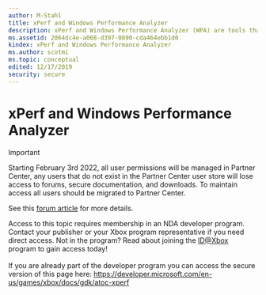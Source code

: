 ```yaml
---
author: M-Stahl
title: xPerf and Windows Performance Analyzer
description: xPerf and Windows Performance Analyzer (WPA) are tools that are used for collecting and viewing event logs.
ms.assetid: 2064dc4e-a068-d397-0890-cda464ebb1d0
kindex: xPerf and Windows Performance Analyzer
ms.author: scotmi
ms.topic: conceptual
edited: 12/17/2019
security: secure
---
```


# xPerf and Windows Performance Analyzer
> [!IMPORTANT]
> Starting February 3rd 2022, all user permissions will be managed in Partner Center, any users that do not exist in the Partner Center user store will lose access to forums, secure documentation, and downloads. To maintain access all users should be migrated to Partner Center. <p></p>See this <a href="https://forums.xboxlive.com/articles/132187/breaking-change-user-access-for-forums-secure-docu.html">forum article</a> for more details.  

 Access to this topic requires membership in an NDA developer program. Contact your publisher or your Xbox program representative if you need direct access. Not in the program? Read about joining the <a href="https://www.xbox.com/Developers/id">ID@Xbox</a> program to gain access today!  <br/><br/>If you are already part of the developer program you can access the secure version of this page here: <a target="_blank" href="https://developer.microsoft.com/en-us/games/xbox/docs/gdk/atoc-xperf">https://developer.microsoft.com/en-us/games/xbox/docs/gdk/atoc-xperf</a>